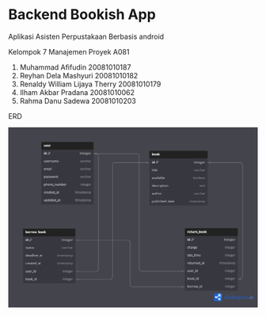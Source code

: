 # Backend Bookish App

Aplikasi Asisten Perpustakaan Berbasis android

Kelompok 7 Manajemen Proyek A081

1. Muhammad Afifudin             20081010187
2. Reyhan Dela Mashyuri          20081010182
3. Renaldy William Lijaya Therry 20081010179
4. Ilham Akbar Pradana           20081010062
5. Rahma Danu Sadewa             20081010203

ERD

![ERD](Bookish%20Database.png)
